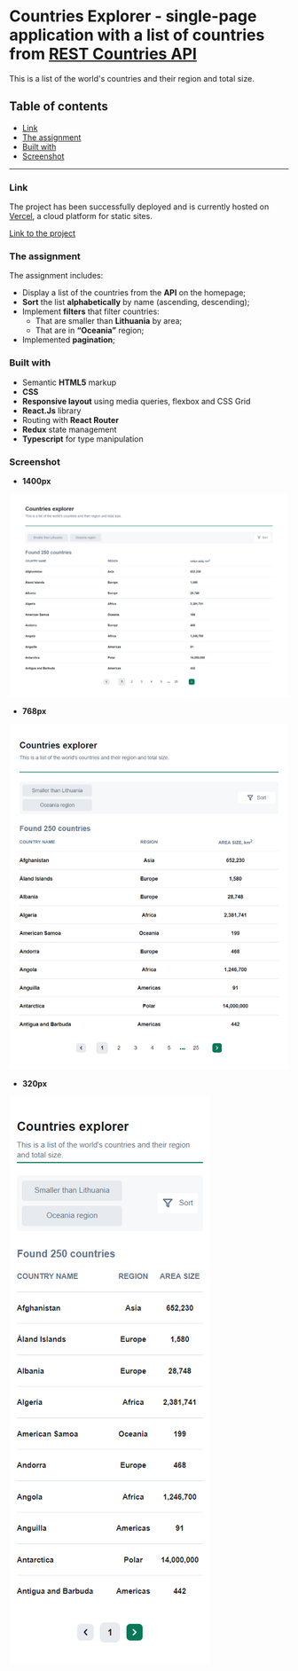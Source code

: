 # Countries Explorer - single-page application with a list of countries from [REST Countries API](https://restcountries.com/)

This is a list of the world&apos;s countries and their region and total size.

## Table of contents

- [Link](#link)
- [The assignment](#the-assignment)
- [Built with](#built-with)
- [Screenshot](#screenshot)
---
### Link
The project has been successfully deployed and is currently hosted on <u>[Vercel](https://vercel.com/)</u>, a cloud platform for static sites.

<u>[Link to the project](https://countries-explorer-nine.vercel.app/)</u>
### The assignment

The assignment includes:

- Display a list of the countries from the **API** on the homepage;
- **Sort** the list **alphabetically** by name (ascending, descending);
- Implement **filters** that filter countries:
  - That are smaller than **Lithuania** by area;
  - That are in **“Oceania”** region;
- Implemented **pagination**;

### Built with

- Semantic **HTML5** markup
- **CSS**
- **Responsive layout** using media queries, flexbox and CSS Grid
- **React.Js** library
- Routing with **React Router**
- **Redux** state management
- **Typescript** for type manipulation
### Screenshot
- **1400px**

![](./screenshots/1400.png)

- **768px**

![](./screenshots/768.png)

- **320px**

![](./screenshots/320.png)
